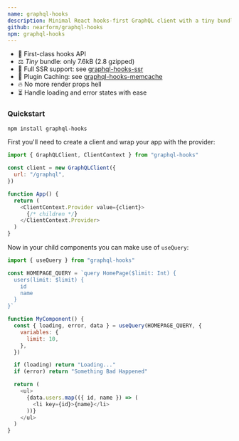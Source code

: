 ```yaml
---
name: graphql-hooks
description: Minimal React hooks-first GraphQL client with a tiny bundle, SSR support and caching
github: nearform/graphql-hooks
npm: graphql-hooks
---
```


- 🥇 First-class hooks API
- ⚖️ _Tiny_ bundle: only 7.6kB (2.8 gzipped)
- 📄 Full SSR support: see [graphql-hooks-ssr](packages/graphql-hooks-ssr)
- 🔌 Plugin Caching: see [graphql-hooks-memcache](packages/graphql-hooks-memcache)
- 🔥 No more render props hell
- ⏳ Handle loading and error states with ease

### Quickstart

```bash
npm install graphql-hooks
```

First you'll need to create a client and wrap your app with the provider:

```js
import { GraphQLClient, ClientContext } from "graphql-hooks"

const client = new GraphQLClient({
  url: "/graphql",
})

function App() {
  return (
    <ClientContext.Provider value={client}>
      {/* children */}
    </ClientContext.Provider>
  )
}
```

Now in your child components you can make use of `useQuery`:

```js
import { useQuery } from "graphql-hooks"

const HOMEPAGE_QUERY = `query HomePage($limit: Int) {
  users(limit: $limit) {
    id
    name
  }
}`

function MyComponent() {
  const { loading, error, data } = useQuery(HOMEPAGE_QUERY, {
    variables: {
      limit: 10,
    },
  })

  if (loading) return "Loading..."
  if (error) return "Something Bad Happened"

  return (
    <ul>
      {data.users.map(({ id, name }) => (
        <li key={id}>{name}</li>
      ))}
    </ul>
  )
}
```
